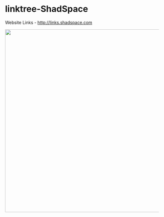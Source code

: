 # linktree-ShadSpace

Website Links - http://links.shadspace.com


<img src="https://user-images.githubusercontent.com/54468833/138908659-a9cda258-9aea-417e-ba41-a40fe3438527.png" width="800" height="600">

